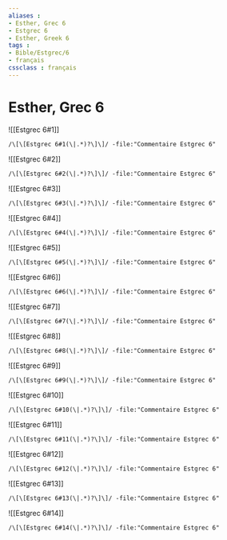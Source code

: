 ```yaml
---
aliases : 
- Esther, Grec 6
- Estgrec 6
- Esther, Greek 6
tags : 
- Bible/Estgrec/6
- français
cssclass : français
---
```


# Esther, Grec 6

![[Estgrec 6#1]]

```query
/\[\[Estgrec 6#1(\|.*)?\]\]/ -file:"Commentaire Estgrec 6"
```

![[Estgrec 6#2]]

```query
/\[\[Estgrec 6#2(\|.*)?\]\]/ -file:"Commentaire Estgrec 6"
```

![[Estgrec 6#3]]

```query
/\[\[Estgrec 6#3(\|.*)?\]\]/ -file:"Commentaire Estgrec 6"
```

![[Estgrec 6#4]]

```query
/\[\[Estgrec 6#4(\|.*)?\]\]/ -file:"Commentaire Estgrec 6"
```

![[Estgrec 6#5]]

```query
/\[\[Estgrec 6#5(\|.*)?\]\]/ -file:"Commentaire Estgrec 6"
```

![[Estgrec 6#6]]

```query
/\[\[Estgrec 6#6(\|.*)?\]\]/ -file:"Commentaire Estgrec 6"
```

![[Estgrec 6#7]]

```query
/\[\[Estgrec 6#7(\|.*)?\]\]/ -file:"Commentaire Estgrec 6"
```

![[Estgrec 6#8]]

```query
/\[\[Estgrec 6#8(\|.*)?\]\]/ -file:"Commentaire Estgrec 6"
```

![[Estgrec 6#9]]

```query
/\[\[Estgrec 6#9(\|.*)?\]\]/ -file:"Commentaire Estgrec 6"
```

![[Estgrec 6#10]]

```query
/\[\[Estgrec 6#10(\|.*)?\]\]/ -file:"Commentaire Estgrec 6"
```

![[Estgrec 6#11]]

```query
/\[\[Estgrec 6#11(\|.*)?\]\]/ -file:"Commentaire Estgrec 6"
```

![[Estgrec 6#12]]

```query
/\[\[Estgrec 6#12(\|.*)?\]\]/ -file:"Commentaire Estgrec 6"
```

![[Estgrec 6#13]]

```query
/\[\[Estgrec 6#13(\|.*)?\]\]/ -file:"Commentaire Estgrec 6"
```

![[Estgrec 6#14]]

```query
/\[\[Estgrec 6#14(\|.*)?\]\]/ -file:"Commentaire Estgrec 6"
```

